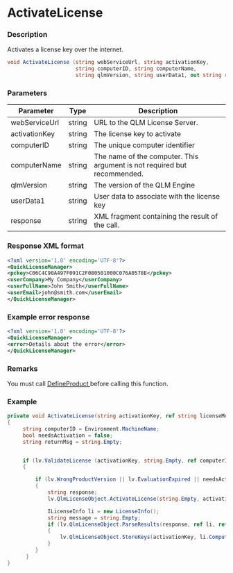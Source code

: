 # ActivateLicense

### Description

Activates a license key over the internet.

```c#
void ActivateLicense (string webServiceUrl, string activationKey, 
                      string computerID, string computerName,
                      string qlmVersion, string userData1, out string response)
```

### Parameters

| Parameter     |  Type  | Description                                                              |
| ------------- | :----: | ------------------------------------------------------------------------ |
| webServiceUrl | string | URL to the QLM License Server.                                           |
| activationKey | string | The license key to activate                                              |
| computerID    | string | The unique computer identifier                                           |
| computerName  | string | The name of the computer. This argument is not required but recommended. |
| qlmVersion    | string | The version of the QLM Engine                                            |
| userData1     | string | User data to associate with the license key                              |
| response      | string | XML fragment containing the result of the call.                          |

### Response XML format

```xml
<?xml version='1.0' encoding='UTF-8'?>
<QuickLicenseManager>
<pckey>C06C4C90A497F091C2F080501000C076A0578E</pckey>
<userCompany>My Company</userCompany>
<userFullName>John Smith</userFullName>
<userEmail>john@smith.com</userEmail>
</QuickLicenseManager>
```

### Example error response

```xml
<?xml version='1.0' encoding='UTF-8'?>
<QuickLicenseManager>
<error>Details about the error</error>
</QuickLicenseManager>
```

### Remarks

You must call [DefineProduct ](https://soraco.readme.io/reference/defineproduct)before calling this function.

### Example

```c#
private void ActivateLicense(string activationKey, ref string licenseMessage)
{ 
     string computerID = Environment.MachineName;
     bool needsActivation = false;
     string returnMsg = string.Empty;


     if (lv.ValidateLicense (activationKey, string.Empty, ref computerID, ELicenseBinding.ComputerName, ref needsActivation, ref returnMsg) == false)
     {

         if (lv.WrongProductVersion || lv.EvaluationExpired || needsActivation )
         {
             string response;
             lv.QlmLicenseObject.ActivateLicense(string.Empty, activationKey, computerID, Environment.MachineName, "5.0.00", string.Empty, out response);

             ILicenseInfo li = new LicenseInfo();
             string message = string.Empty;
             if (lv.QlmLicenseObject.ParseResults(response, ref li, ref message))
             {
                 lv.QlmLicenseObject.StoreKeys(activationKey, li.ComputerKey);
             }
         }
      }
}
```
